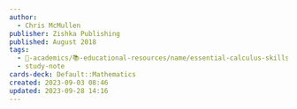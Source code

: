 ```yaml
---
author:
  - Chris McMullen
publisher: Zishka Publishing
published: August 2018
tags:
  - 🔴-academics/📚-educational-resources/name/essential-calculus-skills-practice-workbook-with-full-solutions
  - study-note
cards-deck: Default::Mathematics
created: 2023-09-03 08:46
updated: 2023-09-28 14:16
---
```

